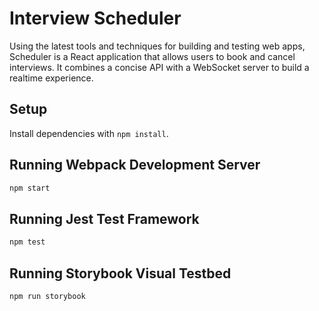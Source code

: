 # Interview Scheduler

Using the latest tools and techniques for building and testing web apps, Scheduler is a React application that allows users to book and cancel interviews. It combines a concise API with a WebSocket server to build a realtime experience.

## Setup

Install dependencies with `npm install`.

## Running Webpack Development Server

```sh
npm start
```

## Running Jest Test Framework

```sh
npm test
```

## Running Storybook Visual Testbed

```sh
npm run storybook
```
